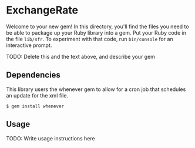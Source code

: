 # ExchangeRate

Welcome to your new gem! In this directory, you'll find the files you need to be able to package up your Ruby library into a gem. Put your Ruby code in the file `lib/sfr`. To experiment with that code, run `bin/console` for an interactive prompt.

TODO: Delete this and the text above, and describe your gem

## Dependencies

This library users the whenever gem to allow for a cron job that schedules an update for the xml file.

    $ gem install whenever

## Usage

TODO: Write usage instructions here
